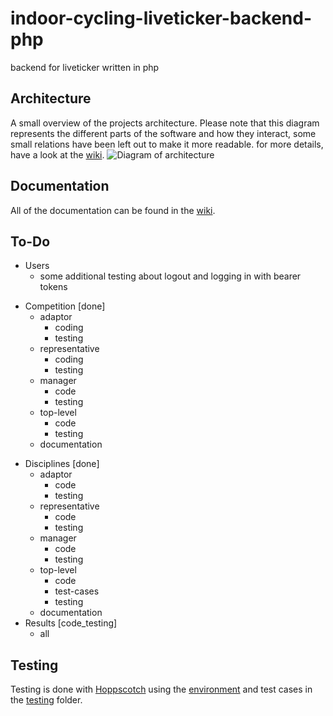 # indoor-cycling-liveticker-backend-php
backend for liveticker written in php

## Architecture
A small overview of the projects architecture. Please note that this diagram represents the different parts of the software and how they interact, some small relations have been left out to make it more readable. for more details, have a look at the [wiki](https://github.com/AndSte01/indoor-cycling-liveticker-backend-php/wiki).
![Diagram of architecture](https://raw.githubusercontent.com/wiki/AndSte01/indoor-cycling-liveticker-backend-php/arch.svg)

## Documentation
All of the documentation can be found in the [wiki](https://github.com/AndSte01/indoor-cycling-liveticker-backend-php/wiki).

## To-Do
- Users
  - some additional testing about logout and logging in with bearer tokens
+ Competition [done]
  + adaptor
    + coding
    + testing
  + representative
    + coding
    + testing
  + manager
    + code
    + testing
  + top-level
    + code
    + testing
  - documentation
- Disciplines [done]
  - adaptor
    + code
    - testing
  - representative
    + code
    - testing
  - manager
    + code
    - testing
  - top-level
    + code
    - test-cases
    - testing
  - documentation
- Results [code_testing]
  - all

## Testing
Testing is done with [Hoppscotch](https://hoppscotch.io/) using the [environment](./testing/env.json) and test cases in the [testing](./testing) folder.